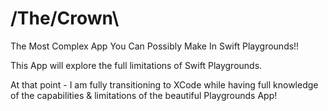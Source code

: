 # /The\/Crown\
The Most Complex App You Can Possibly Make In Swift Playgrounds!!

This App will explore the full limitations of Swift Playgrounds.

At that point - I am fully transitioning to XCode while having full knowledge of the capabilities & limitations of the beautiful Playgrounds App!


